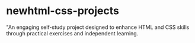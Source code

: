 # newhtml-css-projects
"An engaging self-study project designed to enhance HTML and CSS skills through practical exercises and independent learning.
